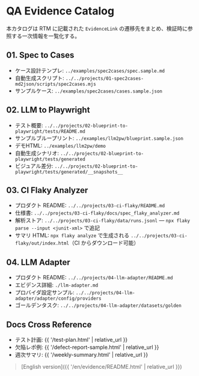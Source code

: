 # QA Evidence Catalog

本カタログは RTM に記載された `EvidenceLink` の遷移先をまとめ、検証時に参照する一次情報を一覧化する。

## 01. Spec to Cases
- ケース設計テンプレ: `../examples/spec2cases/spec.sample.md`
- 自動生成スクリプト: `../../projects/01-spec2cases-md2json/scripts/spec2cases.mjs`
- サンプルケース: `../examples/spec2cases/cases.sample.json`

## 02. LLM to Playwright
- テスト概要: `../../projects/02-blueprint-to-playwright/tests/README.md`
- サンプルブループリント: `../examples/llm2pw/blueprint.sample.json`
- デモHTML: `../examples/llm2pw/demo`
- 自動生成シナリオ: `../../projects/02-blueprint-to-playwright/tests/generated`
- ビジュアル差分: `../../projects/02-blueprint-to-playwright/tests/generated/__snapshots__`

## 03. CI Flaky Analyzer
- プロダクト README: `../../projects/03-ci-flaky/README.md`
- 仕様書: `../../projects/03-ci-flaky/docs/spec_flaky_analyzer.md`
- 解析ストア: `../../projects/03-ci-flaky/data/runs.jsonl` — `npx flaky parse --input <junit-xml>` で追記
- サマリ HTML: `npx flaky analyze` で生成される `../../projects/03-ci-flaky/out/index.html`（CI からダウンロード可能）

## 04. LLM Adapter
- プロダクト README: `../../projects/04-llm-adapter/README.md`
- エビデンス詳細: `./llm-adapter.md`
- プロバイダ設定サンプル: `../../projects/04-llm-adapter/adapter/config/providers`
- ゴールデンタスク: `../../projects/04-llm-adapter/datasets/golden`

## Docs Cross Reference
- テスト計画: {{ '/test-plan.html' | relative_url }}
- 欠陥レポ例: {{ '/defect-report-sample.html' | relative_url }}
- 週次サマリ: {{ '/weekly-summary.html' | relative_url }}

> [English version]({{ '/en/evidence/README.html' | relative_url }})
